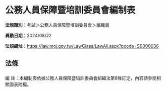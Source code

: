 # 公務人員保障暨培訓委員會編制表

**法規類別**：考試＞公務人員保障暨培訓委員會＞組織目       

**異動日期**：2024/08/22  

**法規網址**：https://law.moj.gov.tw/LawClass/LawAll.aspx?pcode=S0000036





## 法條
##### 
編      註：本編制表依據公務人員保障暨培訓委員會組織法第8條訂定，內容請參閱相關圖表附檔。


